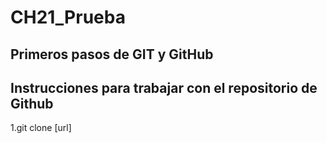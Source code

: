 # CH21_Prueba
Primeros pasos de GIT y GitHub
---
## Instrucciones para trabajar con el repositorio de Github


1.git clone  [url]